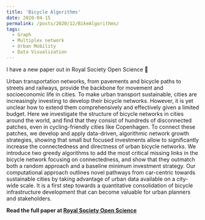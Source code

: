 ```yaml
---
title: 'Bicycle Algorithms'
date: 2020-04-15
permalink: /posts/2020/12/BikeAlgorithms/
tags:
  - Graph
  - Multiplex network
  - Urban Mobility
  - Data Visualization
---
```


I have a new paper out in Royal Society Open Science 🎉

Urban transportation networks, from pavements and bicycle paths to streets and railways, provide the backbone for movement and socioeconomic life in cities. To make urban transport sustainable, cities are increasingly investing to develop their bicycle networks. However, it is yet unclear how to extend them comprehensively and effectively given a limited budget. Here we investigate the structure of bicycle networks in cities around the world, and find that they consist of hundreds of disconnected patches, even in cycling-friendly cities like Copenhagen. To connect these patches, we develop and apply data-driven, algorithmic network growth strategies, showing that small but focused investments allow to significantly increase the connectedness and directness of urban bicycle networks. We introduce two greedy algorithms to add the most critical missing links in the bicycle network focusing on connectedness, and show that they outmatch both a random approach and a baseline minimum investment strategy. Our computational approach outlines novel pathways from car-centric towards sustainable cities by taking advantage of urban data available on a city-wide scale. It is a first step towards a quantitative consolidation of bicycle infrastructure development that can become valuable for urban planners and stakeholders.

**Read the full paper at [Royal Society Open Science](https://royalsocietypublishing.org/doi/10.1098/rsos.201130)**
